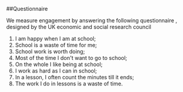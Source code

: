 ##Questionnaire

We measure engagement by answering the following questionnaire , designed
by the UK economic and social research council

1) I am happy when I am at school;
2) School is a waste of time for me;
3) School work is worth doing;
4) Most of the time I don't want to go to school;
5) On the whole I like being at school;
6) I work as hard as I can in school;
7) In a lesson, I often count the minutes till it ends;
8) The work I do in lessons is a waste of time.
